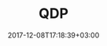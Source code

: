 ---
layout: single-ru
title: "QDP"
date: 2017-12-08T17:18:39+03:00
tag: "type1"
info:
    one: "Платформа распределенного процессинга QDP для индустриальных заказчиков"
    two: ""
    img: "/images/content/qdp-min.png"
about:
    title: "О проекте"
    text: "Наши специалисты совместно с Центром Корженевского разработали новую платформу распределенного процессинга транзакций QDP (QIWI Distributed Processing). Платформа использует ПО с открытым исходным кодом и основана на технологии распределенных реестров (блокчейн), которая значительно повышает ее безопасность и снижает себестоимость обслуживания. С нашей стороны разработку курировали Дмитрий Аполлонов и Петр Каламбет, а руководил проектом Юрий Корженевский.
 </p><p>
Платформа уже прошла стадию тестирования и готова к коммерческому внедрению. QDP станет отличным ядром для блокчейн-стартапов на стыке реальных финансовых институтов и новых динамичных бизнес-моделей.
"
    year: ""
    client: ""
    industry: ""
goal:
    title: "Область применения"
    text: "Система распределенного процессинга платежей позволяет вести учет игровых данных и виртуальных валют, букмекерских ставок и банковских переводов, осуществлять переводы с отчислением комиссии и учитывать взаиморасчеты внутри филиалов и между финансовыми институтами. По сути, QDP — это отлично работающий приватный блокчейн с возможностью обмениваться цифровыми активами внутри крупных экосистем."
    blocks: []
prospects:
    title: "Преимущества"
    text: "Особенность системы — гибридное сочетание классического процессинга и цепочки транзакций, что устраняет проблему потери данных и невозможности обработки транзакции ввиду неактуальной последней транзакции со счета отправителя. Благодаря технологии блокчейн увеличится и скорость транзакций, а также их эффективность: в DLT-системе копии реестра хранятся одновременно у многих пользователей, что значительно снижает риски отказов.
</p><p>
Гибкая и открытая архитектура платформы дает ей конкурентное преимущество в динамичных финансовых системах, а учитывая отсутствие привязки к российскому рынку, платформа может претендовать на долю в мировом рынке услуг.
"
---